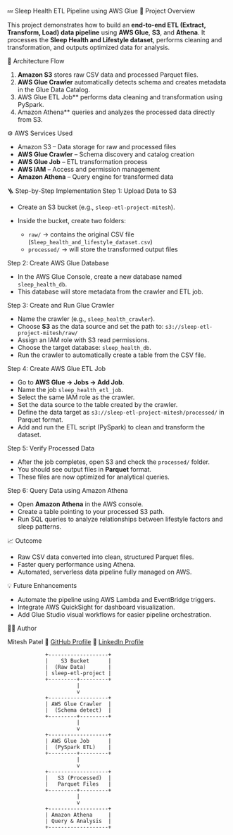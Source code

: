 💤 Sleep Health ETL Pipeline using AWS Glue
📘 Project Overview

This project demonstrates how to build an **end-to-end ETL (Extract, Transform, Load) data pipeline** using **AWS Glue**, **S3**, and **Athena**.
It processes the **Sleep Health and Lifestyle dataset**, performs cleaning and transformation, and outputs optimized data for analysis.

🧱 Architecture Flow

1. **Amazon S3** stores raw CSV data and processed Parquet files.
2. **AWS Glue Crawler** automatically detects schema and creates metadata in the Glue Data Catalog.
3. AWS Glue ETL Job** performs data cleaning and transformation using PySpark.
4. Amazon Athena** queries and analyzes the processed data directly from S3.

⚙️ AWS Services Used

* Amazon S3 – Data storage for raw and processed files
* **AWS Glue Crawler** – Schema discovery and catalog creation
* **AWS Glue Job** – ETL transformation process
* **AWS IAM** – Access and permission management
* **Amazon Athena** – Query engine for transformed data

🪜 Step-by-Step Implementation
Step 1: Upload Data to S3

* Create an S3 bucket (e.g., `sleep-etl-project-mitesh`).
* Inside the bucket, create two folders:

  * `raw/` → contains the original CSV file (`Sleep_health_and_lifestyle_dataset.csv`)
  * `processed/` → will store the transformed output files

 Step 2: Create AWS Glue Database

* In the AWS Glue Console, create a new database named `sleep_health_db`.
* This database will store metadata from the crawler and ETL job.

 Step 3: Create and Run Glue Crawler

* Name the crawler (e.g., `sleep_health_crawler`).
* Choose **S3** as the data source and set the path to:
  `s3://sleep-etl-project-mitesh/raw/`
* Assign an IAM role with S3 read permissions.
* Choose the target database: `sleep_health_db`.
* Run the crawler to automatically create a table from the CSV file.

Step 4: Create AWS Glue ETL Job

* Go to **AWS Glue → Jobs → Add Job**.
* Name the job `sleep_health_etl_job`.
* Select the same IAM role as the crawler.
* Set the data source to the table created by the crawler.
* Define the data target as `s3://sleep-etl-project-mitesh/processed/` in Parquet format.
* Add and run the ETL script (PySpark) to clean and transform the dataset.

Step 5: Verify Processed Data

* After the job completes, open S3 and check the `processed/` folder.
* You should see output files in **Parquet** format.
* These files are now optimized for analytical queries.

 Step 6: Query Data using Amazon Athena

* Open **Amazon Athena** in the AWS console.
* Create a table pointing to your processed S3 path.
* Run SQL queries to analyze relationships between lifestyle factors and sleep patterns.

📈 Outcome

* Raw CSV data converted into clean, structured Parquet files.
* Faster query performance using Athena.
* Automated, serverless data pipeline fully managed on AWS.

💡 Future Enhancements

* Automate the pipeline using AWS Lambda and EventBridge triggers.
* Integrate AWS QuickSight for dashboard visualization.
* Add Glue Studio visual workflows for easier pipeline orchestration.

👨‍💻 Author

Mitesh Patel
🔗 [GitHub Profile](https://github.com/)
🔗 [LinkedIn Profile](https://www.linkedin.com/)


                
                +-------------------+
                |    S3 Bucket      |
                |  (Raw Data)       |
                | sleep-etl-project |
                +---------+---------+
                          |
                          v
                +-------------------+
                | AWS Glue Crawler  |
                |  (Schema detect)  |
                +---------+---------+
                          |
                          v
                +-------------------+
                | AWS Glue Job      |
                |  (PySpark ETL)    |
                +---------+---------+
                          |
                          v
                +-------------------+
                |   S3 (Processed)  |
                |   Parquet Files   |
                +---------+---------+
                          |
                          v
                +-------------------+
                | Amazon Athena     |
                | Query & Analysis  |
                +-------------------+
